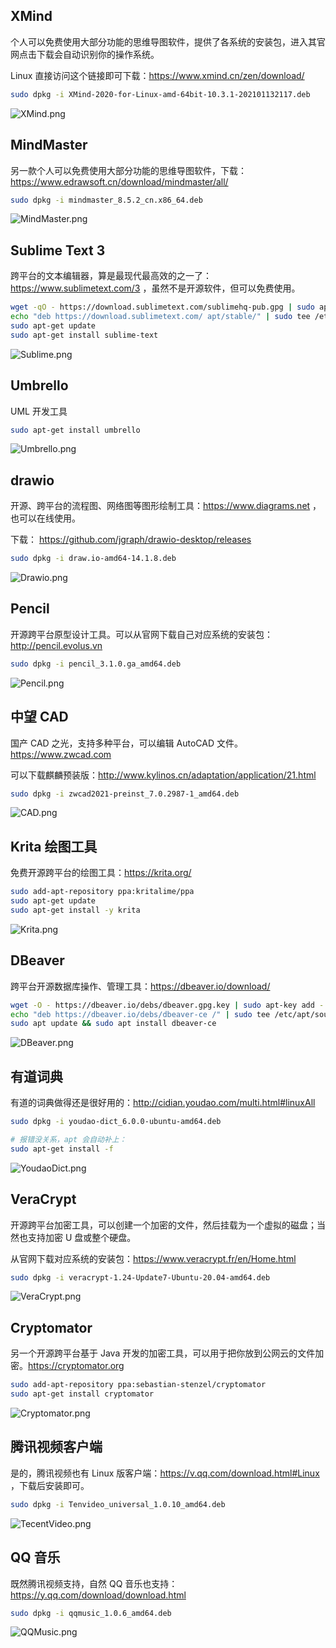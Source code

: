 

## XMind

个人可以免费使用大部分功能的思维导图软件，提供了各系统的安装包，进入其官网点击下载会自动识别你的操作系统。

Linux 直接访问这个链接即可下载：https://www.xmind.cn/zen/download/

```bash
sudo dpkg -i XMind-2020-for-Linux-amd-64bit-10.3.1-202101132117.deb
```


![XMind.png](:/18da69bad3eb486fa692f887a7f0aa1a)





## MindMaster

另一款个人可以免费使用大部分功能的思维导图软件，下载： https://www.edrawsoft.cn/download/mindmaster/all/ 

```bash
sudo dpkg -i mindmaster_8.5.2_cn.x86_64.deb
```


![MindMaster.png](:/ec8531f0c502406e9a40070349b498c9)





## Sublime Text 3

跨平台的文本编辑器，算是最现代最高效的之一了： https://www.sublimetext.com/3 ，虽然不是开源软件，但可以免费使用。

```bash
wget -qO - https://download.sublimetext.com/sublimehq-pub.gpg | sudo apt-key add -
echo "deb https://download.sublimetext.com/ apt/stable/" | sudo tee /etc/apt/sources.list.d/sublime-text.list
sudo apt-get update
sudo apt-get install sublime-text
```

![Sublime.png](:/8a2b6b52f9c2405a9d68f7cf8db1a442)





## Umbrello

UML 开发工具

```bash
sudo apt-get install umbrello
```


![Umbrello.png](:/b02f14093e264b628a1e0483ff5cd5f5)






## drawio

开源、跨平台的流程图、网络图等图形绘制工具：https://www.diagrams.net ，也可以在线使用。

下载： https://github.com/jgraph/drawio-desktop/releases

```bash
sudo dpkg -i draw.io-amd64-14.1.8.deb
```


![Drawio.png](:/290522a442044b1e843207702d4f7723)





## Pencil

开源跨平台原型设计工具。可以从官网下载自己对应系统的安装包：http://pencil.evolus.vn

```bash
sudo dpkg -i pencil_3.1.0.ga_amd64.deb
```


![Pencil.png](:/0d4eb362950e4cb4aa3a0904fdad8b0e)







## 中望 CAD

国产 CAD 之光，支持多种平台，可以编辑 AutoCAD 文件。https://www.zwcad.com

可以下载麒麟预装版：http://www.kylinos.cn/adaptation/application/21.html 

```bash
sudo dpkg -i zwcad2021-preinst_7.0.2987-1_amd64.deb
```


![CAD.png](:/568a85ac7e7742a6a60c74aef0751630)







## Krita 绘图工具

免费开源跨平台的绘图工具：https://krita.org/

```bash
sudo add-apt-repository ppa:kritalime/ppa
sudo apt-get update
sudo apt-get install -y krita
```


![Krita.png](:/1dd51276426046b8a2bde4a6dc8fb0a0)






## DBeaver

跨平台开源数据库操作、管理工具：https://dbeaver.io/download/

```bash
wget -O - https://dbeaver.io/debs/dbeaver.gpg.key | sudo apt-key add -
echo "deb https://dbeaver.io/debs/dbeaver-ce /" | sudo tee /etc/apt/sources.list.d/dbeaver.list
sudo apt update && sudo apt install dbeaver-ce
```


![DBeaver.png](:/1c7b95276519473ca1f8b5a1fbd4e42e)






## 有道词典

有道的词典做得还是很好用的：http://cidian.youdao.com/multi.html#linuxAll

```bash
sudo dpkg -i youdao-dict_6.0.0-ubuntu-amd64.deb

# 报错没关系，apt 会自动补上：
sudo apt-get install -f
```

![YoudaoDict.png](:/29395dd5132b43a6833b6c907bb1bb54)





## VeraCrypt

开源跨平台加密工具，可以创建一个加密的文件，然后挂载为一个虚拟的磁盘；当然也支持加密 U 盘或整个硬盘。

从官网下载对应系统的安装包：https://www.veracrypt.fr/en/Home.html

```bash
sudo dpkg -i veracrypt-1.24-Update7-Ubuntu-20.04-amd64.deb
```



![VeraCrypt.png](:/6d86b14d9a0c450882ae340dc7bb0f05)




## Cryptomator

另一个开源跨平台基于 Java 开发的加密工具，可以用于把你放到公网云的文件加密。https://cryptomator.org

```bash
sudo add-apt-repository ppa:sebastian-stenzel/cryptomator
sudo apt-get install cryptomator
```


![Cryptomator.png](:/60d5896debcb4aaea9567bd29356e833)








## 腾讯视频客户端

是的，腾讯视频也有 Linux 版客户端：https://v.qq.com/download.html#Linux ，下载后安装即可。

```bash
sudo dpkg -i Tenvideo_universal_1.0.10_amd64.deb
```

![TecentVideo.png](:/bc3569760ade4ebaad33393992763b60)





## QQ 音乐

既然腾讯视频支持，自然 QQ 音乐也支持：https://y.qq.com/download/download.html

```bash
sudo dpkg -i qqmusic_1.0.6_amd64.deb
```

![QQMusic.png](:/e6b6462df2e0439eb8940a78f75317c3)












